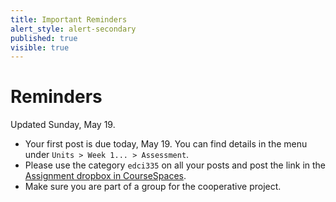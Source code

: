 ```yaml
---
title: Important Reminders
alert_style: alert-secondary
published: true
visible: true
---
```


# Reminders
Updated Sunday, May 19.

- Your first post is due today, May 19. You can find details in the menu  under `Units > Week 1... > Assessment`.
- Please use the category `edci335` on all your posts and post the link in the [Assignment dropbox in CourseSpaces](https://coursespaces.uvic.ca/course/view.php?id=61414&section=1).
- Make sure you are part of a group for the cooperative project.
